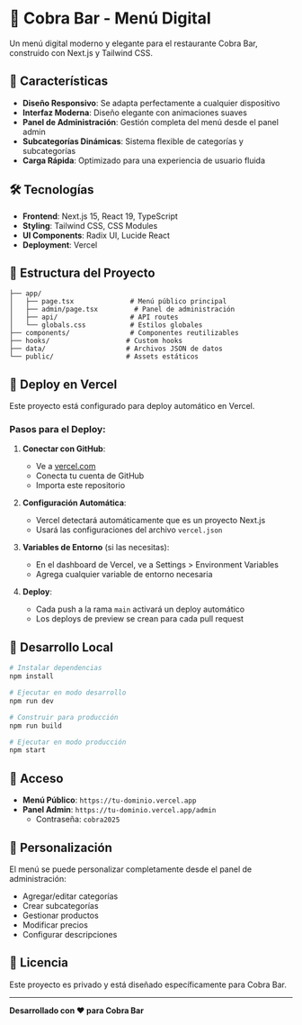 # 🐍 Cobra Bar - Menú Digital

Un menú digital moderno y elegante para el restaurante Cobra Bar, construido con Next.js y Tailwind CSS.

## 🚀 Características

- **Diseño Responsivo**: Se adapta perfectamente a cualquier dispositivo
- **Interfaz Moderna**: Diseño elegante con animaciones suaves
- **Panel de Administración**: Gestión completa del menú desde el panel admin
- **Subcategorías Dinámicas**: Sistema flexible de categorías y subcategorías
- **Carga Rápida**: Optimizado para una experiencia de usuario fluida

## 🛠️ Tecnologías

- **Frontend**: Next.js 15, React 19, TypeScript
- **Styling**: Tailwind CSS, CSS Modules
- **UI Components**: Radix UI, Lucide React
- **Deployment**: Vercel

## 📁 Estructura del Proyecto

```
├── app/
│   ├── page.tsx              # Menú público principal
│   ├── admin/page.tsx         # Panel de administración
│   ├── api/                  # API routes
│   └── globals.css           # Estilos globales
├── components/               # Componentes reutilizables
├── hooks/                   # Custom hooks
├── data/                    # Archivos JSON de datos
└── public/                  # Assets estáticos
```

## 🚀 Deploy en Vercel

Este proyecto está configurado para deploy automático en Vercel.

### Pasos para el Deploy:

1. **Conectar con GitHub**:
   - Ve a [vercel.com](https://vercel.com)
   - Conecta tu cuenta de GitHub
   - Importa este repositorio

2. **Configuración Automática**:
   - Vercel detectará automáticamente que es un proyecto Next.js
   - Usará las configuraciones del archivo `vercel.json`

3. **Variables de Entorno** (si las necesitas):
   - En el dashboard de Vercel, ve a Settings > Environment Variables
   - Agrega cualquier variable de entorno necesaria

4. **Deploy**:
   - Cada push a la rama `main` activará un deploy automático
   - Los deploys de preview se crean para cada pull request

## 🔧 Desarrollo Local

```bash
# Instalar dependencias
npm install

# Ejecutar en modo desarrollo
npm run dev

# Construir para producción
npm run build

# Ejecutar en modo producción
npm start
```

## 📱 Acceso

- **Menú Público**: `https://tu-dominio.vercel.app`
- **Panel Admin**: `https://tu-dominio.vercel.app/admin`
  - Contraseña: `cobra2025`

## 🎨 Personalización

El menú se puede personalizar completamente desde el panel de administración:

- Agregar/editar categorías
- Crear subcategorías
- Gestionar productos
- Modificar precios
- Configurar descripciones

## 📄 Licencia

Este proyecto es privado y está diseñado específicamente para Cobra Bar.

---

**Desarrollado con ❤️ para Cobra Bar**
